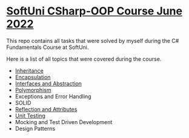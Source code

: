 # [SoftUni CSharp-OOP Course June 2022](https://softuni.bg/trainings/3700/csharp-oop-june-2022)
This repo contains all tasks that were solved by myself during the C# Fundamentals Course at SoftUni. 

Here is a list of all topics that were covered during the course.
* [Inheritance](https://github.com/st-iliev/CSharp-OOP/tree/main/Inheritance%20-%20Exercises)
* [Encapsulation](https://github.com/st-iliev/CSharp-OOP/tree/main/Encapsulation%20-%20Exercise)
* [Interfaces and Abstraction](https://github.com/st-iliev/CSharp-OOP/tree/main/Interfaces%20and%20Abstraction%20-%20Exercise)
* [Polymorphism](https://github.com/st-iliev/CSharp-OOP/tree/main/Polymorphism%20-%20Exercises)
* Exceptions and Error Handling
* SOLID
* [Reflection and Attributes](https://github.com/st-iliev/CSharp-OOP/tree/main/Reflection%20and%20Attributes%20-%20Exercise)
* [Unit Testing](https://github.com/st-iliev/CSharp-OOP/tree/main/Unit%20Testing%20-%20Exercise)
* Mocking and Test Driven Development
* Design Patterns
